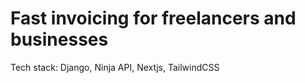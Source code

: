 # Fast invoicing for freelancers and businesses

Tech stack: Django, Ninja API, Nextjs, TailwindCSS
